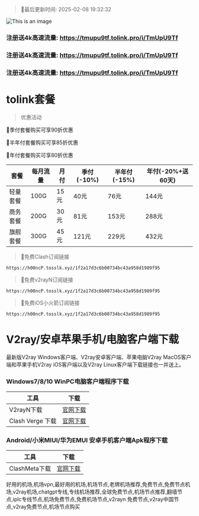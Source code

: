 >🚀最后更新时间: 2025-02-08 19:32:32

![This is an image](https://raw.githubusercontent.com/tolinkshare2/tolinkshare2.github.io/main/1893358159.jpg)

### 注册送4k高速流量: https://tmupu9tf.tolink.pro/i/TmUpU9Tf

### 注册送4k高速流量: https://tmupu9tf.tolink.pro/i/TmUpU9Tf

### 注册送4k高速流量: https://tmupu9tf.tolink.pro/i/TmUpU9Tf

# tolink套餐
>优惠活动

🚀季付套餐购买可享90折优惠

🚀半年付套餐购买可享85折优惠

🚀年付套餐购买可享80折优惠

| 套餐 | 每月流量 | 月付 | 季付(-10%) | 半年付(-15%) | 年付(-20%+送60天) |
| ------------- | ------------- | ------------- | ------------- | ------------- | ------------- |
| 轻量套餐 | 100G | 15元 | 40元 | 76元 |  144元 |
| 商务套餐 | 200G | 30元 | 81元 | 153元 |  288元 |
| 旗舰套餐 | 300G | 45元 | 121元 | 229元 |  432元 |
      

>🚀免费Clash订阅链接

```
https://h00ncP.tosslk.xyz/1f2a17d3c6b00734bc43a958d1989f95
```

>🚀免费v2rayN订阅链接

```
https://h00ncP.tosslk.xyz/1f2a17d3c6b00734bc43a958d1989f95
```

>🚀免费iOS小火箭订阅链接

```
https://h00ncP.tosslk.xyz/1f2a17d3c6b00734bc43a958d1989f95
```


# V2ray/安卓苹果手机/电脑客户端下载
最新版V2ray Windows客户端、V2ray安卓客户端、苹果电脑V2ray MacOS客户端和苹果手机V2ray iOS客户端以及V2ray Linux客户端下载链接也一并送上。

### Windows7/8/10 WinPC电脑客户端程序下载

| 工具 | 下载 |
| ------------- | ------------- |
| V2rayN下载 | [官网下载](https://github.com/2dust/v2rayN/releases) |
| Clash Verge 下载 | [官网下载](https://github.com/clash-verge-rev/clash-verge-rev/releases) | 

### Android/小米MIUI/华为EMUI 安卓手机客户端Apk程序下载

| 工具 | 下载 |
| ------------- | ------------- |
| ClashMeta下载 | [官网下载](https://github.com/MetaCubeX/ClashMetaForAndroid/releases) | 



好用的机场,机场vpn,最好用的机场,机场节点,老牌机场推荐,免费节点,免费节点机场,v2ray机场,chatgpt专线,专线机场推荐,全球免费节点,机场节点推荐,翻墙节点,iplc专线节点,机场免费节点,免费机场节点,v2rayn 免费节点,v2ray中国节点,v2ray免费节点,机场节点购买
